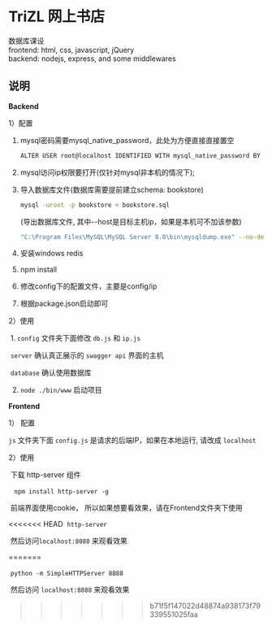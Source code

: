 # TriZL 网上书店
数据库课设  
frontend: html, css, javascript, jQuery  
backend: nodejs, express, and some middlewares

## 说明

**Backend**

1）配置

1. mysql密码需要mysql_native_password，此处为方便直接直接置空
   ```bash
   ALTER USER root@localhost IDENTIFIED WITH mysql_native_password BY ''
   ```
   
2. mysql访问ip权限要打开(仅针对mysql非本机的情况下);

3. 导入数据库文件(数据库需要提前建立schema: bookstore)
   ```bash
   mysql -uroot -p bookstore < bookstore.sql
   ```
   (导出数据库文件, 其中--host是目标主机ip，如果是本机可不加该参数)
   ```bash
   "C:\Program Files\MySQL\MySQL Server 8.0\bin\mysqldump.exe" --no-defaults -uroot -p --host=10.243.56.142 bookstore > bookstore.sql
   ```

4. 安装windows redis

5. npm install

6. 修改config下的配置文件，主要是config/ip

7. 根据package.json启动即可

2）使用

​	1.  `config`  文件夹下面修改  `db.js`  和  `ip.js`  

​		 `server`  确认真正展示的   `swagger api`   界面的主机

​		  `database`  确认使用数据库

 
   2.  `node ./bin/www`   启动项目

**Frontend**

1） 配置

   `js`   文件夹下面   `config.js`   是请求的后端IP，如果在本地运行, 请改成   `localhost`

 2）使用

​	下载 http-server 组件

​	```	npm install http-server -g```

​	前端界面使用cookie， 所以如果想要看效果，请在Frontend文件夹下使用

<<<<<<< HEAD
​	`http-server`

​	然后访问`localhost:8080` 来观看效果

=======

​	```python -m SimpleHTTPServer 8888```


​	然后访问  `localhost:8888`  来观看效果
>>>>>>> b71f5f147022d48874a938173f79339551025faa
